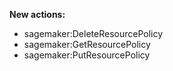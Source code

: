 **New actions:**

- sagemaker:DeleteResourcePolicy
- sagemaker:GetResourcePolicy
- sagemaker:PutResourcePolicy
